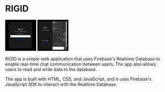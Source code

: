 # RIGID
<img src="./images/Capture.PNG" alt="RIGID Logo" width="100" height="100">
<img src="./images/Capture2.PNG" alt="RIGID Logo" width="100" height="100">

RIGID is a simple web application that uses Firebase's Realtime Database to enable real-time chat communication between users. The app also allows users to read and write data to the database.

The app is built with HTML, CSS, and JavaScript, and it uses Firebase's JavaScript SDK to interact with the Realtime Database.
